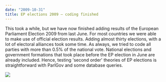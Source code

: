 ```yaml
---
date: "2009-10-31"
title: EP elections 2009 — coding finished
---
```


This took a while, but we have now finished adding results of the European Parliament Election 2009 from last June. For most countries we were able to make use of official election results. Adding almost thirty elections, with a lot of electoral alliances took some time. As always, we tried to code all parties with more than 0.5% of the national vote. National elections and government formations that took place before the EP election in June are already included. Hence, testing 'second order' theories of EP elections is straightforward with ParlGov and some database queries.

![](/images/parliament-sweden.jpg)
